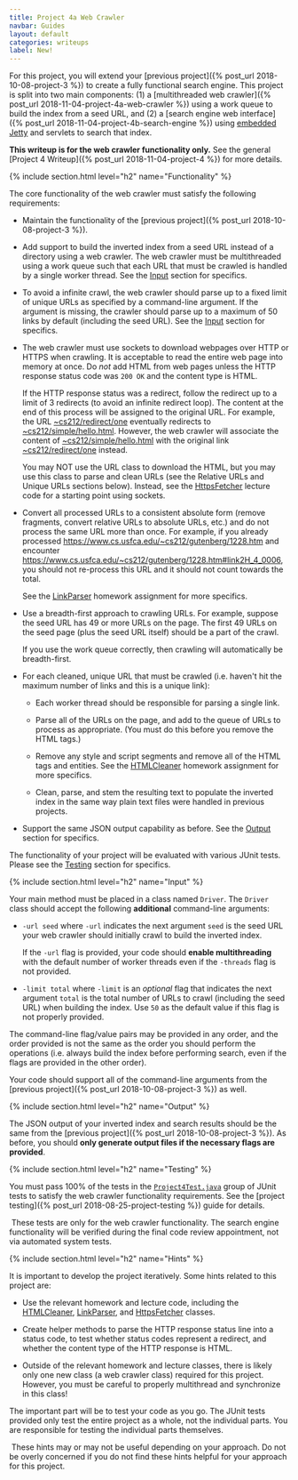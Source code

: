```yaml
---
title: Project 4a Web Crawler
navbar: Guides
layout: default
categories: writeups
label: New!
---
```


For this project, you will extend your [previous project]({% post_url 2018-10-08-project-3 %}) to create a fully functional search engine. This project is split into two main components: (1) a [multithreaded web crawler]({% post_url 2018-11-04-project-4a-web-crawler %}) using a work queue to build the index from a seed URL, and (2) a [search engine web interface]({% post_url 2018-11-04-project-4b-search-engine %}) using [embedded Jetty](https://www.eclipse.org/jetty/) and servlets to search that index.

**This writeup is for the web crawler functionality only.** See the general [Project 4 Writeup]({% post_url 2018-11-04-project-4 %}) for more details.

{% include section.html level="h2" name="Functionality" %}

The core functionality of the web crawler must satisfy the following requirements:

  - Maintain the functionality of the [previous project]({% post_url 2018-10-08-project-3 %}).

  - Add support to build the inverted index from a seed URL instead of a directory using a web crawler. The web crawler must be multithreaded using a work queue such that each URL that must be crawled is handled by a single worker thread. See the [Input](#input) section for specifics.

  - To avoid a infinite crawl, the web crawler should parse up to a fixed limit of unique URLs as specified by a command-line argument. If the argument is missing, the crawler should parse up to a maximum of 50 links by default (including the seed URL). See the [Input](#input) section for specifics.

  - The web crawler must use sockets to download webpages over HTTP or HTTPS when crawling. It is acceptable to read the entire web page into memory at once. Do *not* add HTML from web pages unless the HTTP response status code was `200 OK` and the content type is HTML.

      If the HTTP response status was a redirect, follow the redirect up to a limit of 3 redirects (to avoid an infinite redirect loop). The content at the end of this process will be assigned to the original URL. For example, the URL [~cs212/redirect/one](https://www.cs.usfca.edu/~cs212/redirect/one) eventually redirects to [~cs212/simple/hello.html](https://www.cs.usfca.edu/~cs212/simple/hello.html). However, the web crawler will associate the content of [~cs212/simple/hello.html](https://www.cs.usfca.edu/~cs212/simple/hello.html) with the original link [~cs212/redirect/one](https://www.cs.usfca.edu/~cs212/redirect/one) instead.

      You may NOT use the URL class to download the HTML, but you may use this class to parse and clean URLs (see the Relative URLs and Unique URLs sections below). Instead, see the [HttpsFetcher](https://github.com/usf-cs212-fall2018/lectures/blob/master/Sockets/src/HttpsFetcher.java) lecture code for a starting point using sockets.

  - Convert all processed URLs to a consistent absolute form (remove fragments, convert relative URLs to absolute URLs, etc.) and do not process the same URL more than once. For example, if you already processed <https://www.cs.usfca.edu/~cs212/gutenberg/1228.htm> and encounter <https://www.cs.usfca.edu/~cs212/gutenberg/1228.htm#link2H_4_0006>, you should not re-process this URL and it should not count towards the total.

      See the [LinkParser](https://github.com/usf-cs212-fall2018/template-linkparser) homework assignment for more specifics.

  - Use a breadth-first approach to crawling URLs. For example, suppose the seed URL has 49 or more URLs on the page. The first 49 URLs on the seed page (plus the seed URL itself) should be a part of the crawl.

      If you use the work queue correctly, then crawling will automatically be breadth-first.

  - For each cleaned, unique URL that must be crawled (i.e. haven't hit the maximum number of links and this is a unique link):

    - Each worker thread should be responsible for parsing a single link.

    - Parse all of the URLs on the page, and add to the queue of URLs to process as appropriate. (You must do this before you remove the HTML tags.)

    - Remove any style and script segments and remove all of the HTML tags and entities. See the [HTMLCleaner](https://github.com/usf-cs212-fall2018/template-htmlcleaner) homework assignment for more specifics.

    - Clean, parse, and stem the resulting text to populate the inverted index in the same way plain text files were handled in previous projects.  

  - Support the same JSON output capability as before. See the [Output](#output) section for specifics.

The functionality of your project will be evaluated with various JUnit tests. Please see the [Testing](#testing) section for specifics.

{% include section.html level="h2" name="Input" %}

Your main method must be placed in a class named `Driver`. The `Driver` class should accept the following **additional** command-line arguments:

  - `-url seed` where `-url` indicates the next argument `seed` is the seed URL your web crawler should initially crawl to build the inverted index.

      If the `-url` flag is provided, your code should **enable multithreading** with the default number of worker threads even if the `-threads` flag is not provided.

  - `-limit total` where `-limit` is an *optional* flag that indicates the next argument `total` is the total number of URLs to crawl (including the seed URL) when building the index. Use `50` as the default value if this flag is not properly provided.

The command-line flag/value pairs may be provided in any order, and the order provided is not the same as the order you should perform the operations (i.e. always build the index before performing search, even if the flags are provided in the other order).

Your code should support all of the command-line arguments from the [previous project]({% post_url 2018-10-08-project-3 %}) as well.

{% include section.html level="h2" name="Output" %}

The JSON output of your inverted index and search results should be the same from the [previous project]({% post_url 2018-10-08-project-3 %}). As before, you should **only generate output files if the necessary flags are provided**.

{% include section.html level="h2" name="Testing" %}

You must pass 100% of the tests in the [`Project4Test.java`](https://github.com/usf-cs212-fall2018/project-tests/blob/master/src/Project4Test.java) group of JUnit tests to satisfy the web crawler functionality requirements. See the [project testing]({% post_url 2018-08-25-project-testing %}) guide for details.

<article class="message is-info">
  <div class="message-body">
    <i class="fas fa-info-circle"></i>&nbsp;These tests are only for the web crawler functionality. The search engine functionality will be verified during the final code review appointment, not via automated system tests.
  </div>
</article>

{% include section.html level="h2" name="Hints" %}

It is important to develop the project iteratively. Some hints related to this project are:

  - Use the relevant homework and lecture code, including the [HTMLCleaner](https://github.com/usf-cs212-fall2018/template-htmlcleaner), [LinkParser](https://github.com/usf-cs212-fall2018/template-linkparser), and [HttpsFetcher](https://github.com/usf-cs212-fall2018/lectures/blob/master/Sockets/src/HttpsFetcher.java) classes.

  - Create helper methods to parse the HTTP response status line into a status code, to test whether status codes represent a redirect, and whether the content type of the HTTP response is HTML.

  - Outside of the relevant homework and lecture classes, there is likely only one new class (a web crawler class) required for this project. However, you must be careful to properly multithread and synchronize in this class!

The important part will be to test your code as you go. The JUnit tests provided only test the entire project as a whole, not the individual parts. You are responsible for testing the individual parts themselves.

<article class="message is-info">
  <div class="message-body">
    <i class="fas fa-info-circle"></i>&nbsp;These hints may or may not be useful depending on your approach. Do not be overly concerned if you do not find these hints helpful for your approach for this project.
  </div>
</article>

